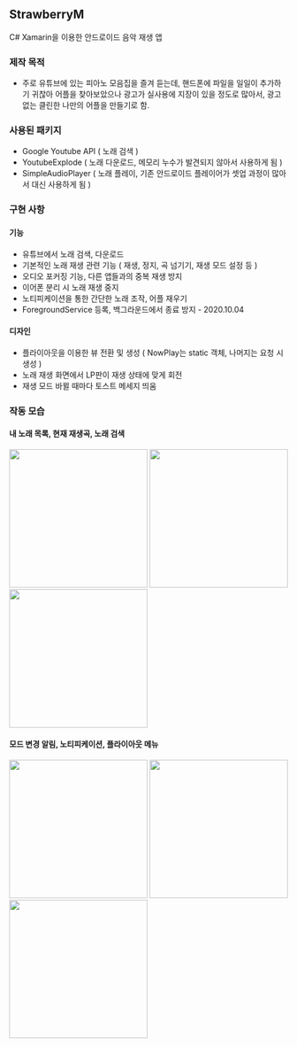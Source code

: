 ## StrawberryM
C# Xamarin을 이용한 안드로이드 음악 재생 앱

### 제작 목적
* 주로 유튜브에 있는 피아노 모음집을 즐겨 듣는데, 핸드폰에 파일을 일일이 추가하기 귀찮아 어플을 찾아보았으나 
광고가 실사용에 지장이 있을 정도로 많아서, 광고 없는 클린한 나만의 어플을 만들기로 함.

### 사용된 패키지
*  Google Youtube API ( 노래 검색 ) 
*  YoutubeExplode ( 노래 다운로드, 메모리 누수가 발견되지 않아서 사용하게 됨 )
*  SimpleAudioPlayer ( 노래 플레이, 기존 안드로이드 플레이어가 셋업 과정이 많아서 대신 사용하게 됨 )

### 구현 사항
#### 기능
* 유튜브에서 노래 검색, 다운로드
* 기본적인 노래 재생 관련 기능 ( 재생, 정지, 곡 넘기기, 재생 모드 설정 등 )
* 오디오 포커징 기능, 다른 앱들과의 중복 재생 방지
* 이어폰 분리 시 노래 재생 중지 
* 노티피케이션을 통한 간단한 노래 조작, 어플 재우기
* ForegroundService 등록, 백그라운드에서 종료 방지 - 2020.10.04

#### 디자인
* 플라이아웃을 이용한 뷰 전환 및 생성 ( NowPlay는 static 객체, 나머지는 요청 시 생성 )
* 노래 재생 화면에서 LP판이 재생 상태에 맞게 회전
* 재생 모드 바뀔 때마다 토스트 메세지 띄움


### 작동 모습
#### 내 노래 목록, 현재 재생곡, 노래 검색
<div>
  <image width="250" src=https://user-images.githubusercontent.com/59993347/94995037-750f2880-05d6-11eb-8bf1-b469dc226ab8.jpg>
  <image width="250" src=https://user-images.githubusercontent.com/59993347/94995033-72acce80-05d6-11eb-8a37-818ba05b78ac.jpg>
  <image width="250" src=https://user-images.githubusercontent.com/59993347/94995039-75a7bf00-05d6-11eb-9993-6e024e199527.jpg>
</div>

#### 모드 변경 알림, 노티피케이션, 플라이아웃 메뉴
<div>
  <image width="250" src=https://user-images.githubusercontent.com/59993347/94995035-73ddfb80-05d6-11eb-8a45-f76fd4378ca6.jpg>
  <image width="250" src=https://user-images.githubusercontent.com/59993347/94995036-74769200-05d6-11eb-9309-19f858c5ac9e.jpg>
  <image width="250" src=https://user-images.githubusercontent.com/59993347/94995038-75a7bf00-05d6-11eb-8b26-a920283a490d.jpg>
</div>

